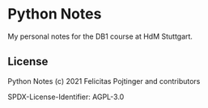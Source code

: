 # Python Notes

My personal notes for the DB1 course at HdM Stuttgart.

## License

Python Notes (c) 2021 Felicitas Pojtinger and contributors

SPDX-License-Identifier: AGPL-3.0
